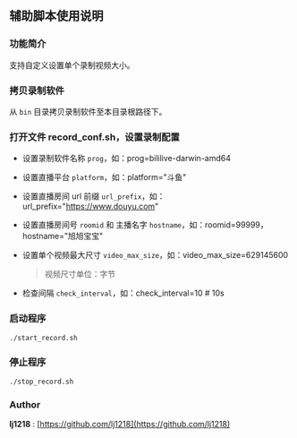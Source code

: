 ## 辅助脚本使用说明

### 功能简介

支持自定义设置单个录制视频大小。

### 拷贝录制软件

从 `bin` 目录拷贝录制软件至本目录根路径下。

### 打开文件 record_conf.sh，设置录制配置

+ 设置录制软件名称 `prog`，如：prog=bililive-darwin-amd64

+ 设置直播平台 `platform`，如：platform="斗鱼"

+ 设置直播房间 url 前缀 `url_prefix`，如：url_prefix="https://www.douyu.com"

+ 设置直播房间号 `roomid` 和 主播名字 `hostname`，如：roomid=99999，hostname="旭旭宝宝"

+ 设置单个视频最大尺寸 `video_max_size`，如：video\_max\_size=629145600

    > 视频尺寸单位：字节

+ 检查间隔 `check_interval`，如：check_interval=10  # 10s

### 启动程序

```bash
./start_record.sh
```

### 停止程序

```bash
./stop_record.sh
```

### Author

**lj1218** : [https://github.com/lj1218](https://github.com/lj1218)

